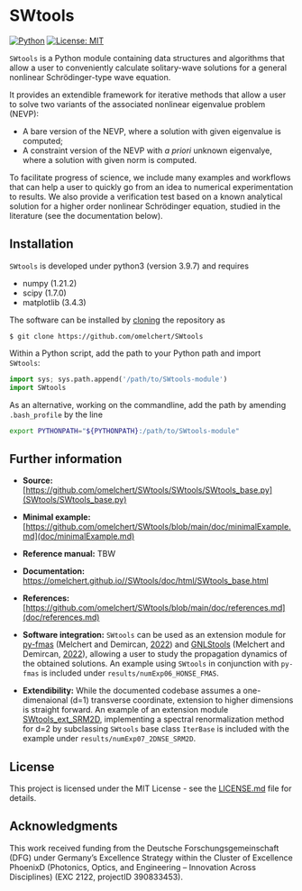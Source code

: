 # SWtools 

[![Python](https://img.shields.io/badge/Python-3776AB?logo=python&logoColor=fff)](https://docs.python.org/3/)
[![License: MIT](https://img.shields.io/badge/License-MIT-green.svg)](https://opensource.org/licenses/MIT)

`SWtools` is a Python module containing data structures and algorithms that
allow a user to conveniently calculate solitary-wave solutions for a general
nonlinear Schrödinger-type wave equation.

It provides an extendible framework for iterative methods that allow a user to
solve two variants of the associated nonlinear eigenvalue problem (NEVP):

* A bare version of the NEVP, where a solution with given eigenvalue is computed;
* A constraint version of the NEVP with <em>a priori</em> unknown eigenvalye, where a solution with given norm is computed.

To facilitate progress of science, we include many examples and workflows that
can help a user to quickly go from an idea to numerical experimentation to
results. We also provide a verification test based on a known analytical
solution for a higher order nonlinear Schrödinger equation, studied in the
literature (see the documentation below).


## Installation 

`SWtools` is developed under python3 (version 3.9.7) and requires

* numpy (1.21.2)
* scipy (1.7.0)
* matplotlib (3.4.3)

The software can be installed by
[cloning](https://help.github.com/en/github/creating-cloning-and-archiving-repositories/cloning-a-repository)
the repository as

``$ git clone https://github.com/omelchert/SWtools``

Within a Python script, add the path to your Python path and import `SWtools`:

```Python
import sys; sys.path.append('/path/to/SWtools-module')
import SWtools

```

As an alternative, working on the commandline, add the path by amending `.bash_profile` by the line

```bash 
export PYTHONPATH="${PYTHONPATH}:/path/to/SWtools-module"
```


## Further information

- **Source:** [https://github.com/omelchert/SWtools/SWtools/SWtools_base.py](SWtools/SWtools_base.py)

- **Minimal example:** [https://github.com/omelchert/SWtools/blob/main/doc/minimalExample.md](doc/minimalExample.md)

- **Reference manual:** TBW 

- **Documentation:** <https://omelchert.github.io//SWtools/doc/html/SWtools_base.html>

- **References:** [https://github.com/omelchert/SWtools/blob/main/doc/references.md](doc/references.md)

- **Software integration:** `SWtools` can be used as an extension module for
  [py-fmas](https://doi.org/10.17632/7s2cv9kjfs.1) (Melchert and Demircan, [2022](https://doi.org/10.1016/j.cpc.2021.108257)) and
  [GNLStools](https://github.com/ElsevierSoftwareX/SOFTX-D-22-00165) (Melchert and Demircan, [2022](https://doi.org/10.1016/j.softx.2022.101232)), allowing a user to
  study the propagation dynamics of the obtained solutions. An example using
  `SWtools` in conjunction with `py-fmas` is included under
  `results/numExp06_HONSE_FMAS`.

- **Extendibility:** While the documented codebase assumes a one-dimenaional
  (d=1) transverse coordinate, extension to higher dimensions is straight
  forward. An example of an extension module
  [SWtools_ext_SRM2D](<https://omelchert.github.io//SWtools/doc/html/SWtools_ext_SRM2D.html>),
  implementing a spectral renormalization method for d=2 by subclassing
  `SWtools` base class `IterBase` is included with the example under
  `results/numExp07_2DNSE_SRM2D`. 


## License 

This project is licensed under the MIT License - see the
[LICENSE.md](LICENSE.md) file for details.


## Acknowledgments

This work received funding from the Deutsche Forschungsgemeinschaft  (DFG)
under Germany’s Excellence Strategy within the Cluster of Excellence PhoenixD
(Photonics, Optics, and Engineering – Innovation Across Disciplines) (EXC 2122,
projectID 390833453).

